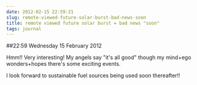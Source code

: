 ```yaml
---
date: 2012-02-15 22:59:21
slug: remote-viewed-future-solar-burst-bad-news-soon
title: remote viewed future solar burst = bad news "soon"
tags: journal
---
```


##22:59 Wednesday 15 February 2012

 

Hmm!!  Very interesting!  My angels say "it's all good" though my mind+ego wonders+hopes there's some exciting events.

 

I look forward to sustainable fuel sources being used soon thereafter!!
